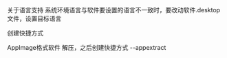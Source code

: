 
关于语言支持
系统环境语言与软件要设置的语言不一致时，要改动软件.desktop文件，设置目标语言

创建快捷方式


AppImage格式软件
解压，之后创建快捷方式
--appextract

